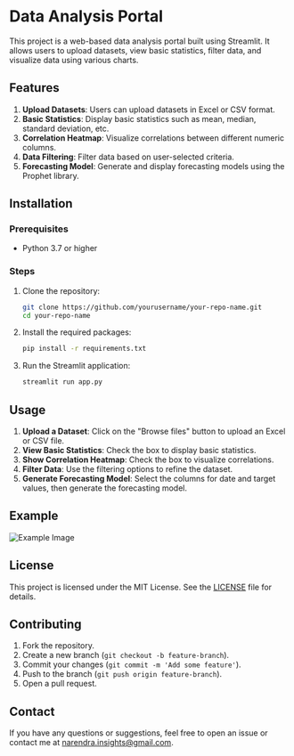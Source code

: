 # Data Analysis Portal

This project is a web-based data analysis portal built using Streamlit. It allows users to upload datasets, view basic statistics, filter data, and visualize data using various charts.

## Features

1. **Upload Datasets**: Users can upload datasets in Excel or CSV format.
2. **Basic Statistics**: Display basic statistics such as mean, median, standard deviation, etc.
3. **Correlation Heatmap**: Visualize correlations between different numeric columns.
4. **Data Filtering**: Filter data based on user-selected criteria.
5. **Forecasting Model**: Generate and display forecasting models using the Prophet library.

## Installation

### Prerequisites

- Python 3.7 or higher

### Steps

1. Clone the repository:
    ```bash
    git clone https://github.com/yourusername/your-repo-name.git
    cd your-repo-name
    ```

2. Install the required packages:
    ```bash
    pip install -r requirements.txt
    ```

3. Run the Streamlit application:
    ```bash
    streamlit run app.py
    ```

## Usage

1. **Upload a Dataset**: Click on the "Browse files" button to upload an Excel or CSV file.
2. **View Basic Statistics**: Check the box to display basic statistics.
3. **Show Correlation Heatmap**: Check the box to visualize correlations.
4. **Filter Data**: Use the filtering options to refine the dataset.
5. **Generate Forecasting Model**: Select the columns for date and target values, then generate the forecasting model.

## Example

![Example Image](path/to/your/example-image.png)

## License

This project is licensed under the MIT License. See the [LICENSE](LICENSE) file for details.

## Contributing

1. Fork the repository.
2. Create a new branch (`git checkout -b feature-branch`).
3. Commit your changes (`git commit -m 'Add some feature'`).
4. Push to the branch (`git push origin feature-branch`).
5. Open a pull request.

## Contact

If you have any questions or suggestions, feel free to open an issue or contact me at [narendra.insights@gmail.com](mailto:narendra.insights@gmail.com).
